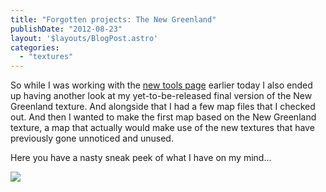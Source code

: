 ```yaml
---
title: "Forgotten projects: The New Greenland"
publishDate: "2012-08-23"
layout: '$layouts/BlogPost.astro'
categories: 
  - "textures"
---
```


So while I was working with the [new tools page](/tools/) earlier today I also ended up having another look at my yet-to-be-released final version of the New Greenland texture. And alongside that I had a few map files that I checked out. And then I wanted to make the first map based on the New Greenland texture, a map that actually would make use of the new textures that have previously gone unnoticed and unused.

Here you have a nasty sneak peek of what I have on my mind...

![](/wp-content/uploads/2012/08/NewGreenland_FirstMapSneakPeek.png)

